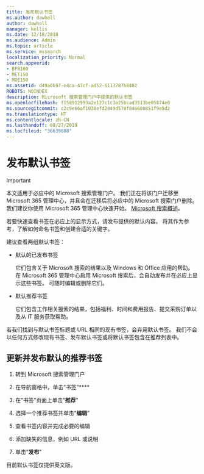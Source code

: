 ```yaml
---
title: 发布默认书签
ms.author: dawholl
author: dawholl
manager: kellis
ms.date: 12/18/2018
ms.audience: Admin
ms.topic: article
ms.service: mssearch
localization_priority: Normal
search.appverid:
- BFB160
- MET150
- MOE150
ms.assetid: d49a0b97-e4ca-47cf-ad52-6113787b8402
ROBOTS: NOINDEX
description: Microsoft 搜索管理门户中提供的默认书签
ms.openlocfilehash: f158912993a2e127c1c3a25bcad3513be05874e0
ms.sourcegitcommit: c2c9e66af1038efd2849d578f846680851f9e5d2
ms.translationtype: HT
ms.contentlocale: zh-CN
ms.lasthandoff: 08/27/2019
ms.locfileid: "36639888"
---
```

# <a name="publish-default-bookmarks"></a>发布默认书签

> [!IMPORTANT]
> 本文适用于必应中的 Microsoft 搜索管理门户。 我们正在将该门户迁移至 Microsoft 365 管理中心，并且会在迁移后将必应中的 Microsoft 搜索门户删除。 我们建议你使用 Microsoft 365 管理中心快速开始。 [Microsoft 搜索概述](overview-microsoft-search.md)。

若要快速查看书签在必应上的显示方式，请发布提供的默认内容。 将其作为参考，了解如何命名书签和创建合适的关键字。
  
建议查看两组默认书签：
  
- 默认的已发布书签
    
    它们包含关于 Microsoft 搜索的结果以及 Windows 和 Office 应用的帮助。 在 Microsoft 365 管理中心启用 Microsoft 搜索后，会自动发布并在必应上显示这些书签。 可随时编辑或删除它们。
    
- 默认推荐书签
    
    它们包含工作相关搜索的结果，包括福利、时间和费用报告、提交采购订单以及从 IT 服务获取帮助。
    
若我们找到与默认书签标题或 URL 相同的现有书签，会弃用默认书签。 我们不会以任何方式修改现有书签、发布默认书签或将默认书签包含在推荐列表中。
  
## <a name="update-and-publish-a-default-suggested-bookmark"></a>更新并发布默认的推荐书签

1. 转到 Microsoft 搜索管理门户
    
2. 在导航窗格中，单击“书签”****
    
3. 在“书签”页面上单击“**推荐**”
    
4. 选择一个推荐书签并单击“**编辑**”
    
5. 查看书签内容并完成必要的编辑
    
6. 添加缺失的信息，例如 URL 或说明
    
7. 单击“**发布**”
    
目前默认书签仅提供英文版。 

  

